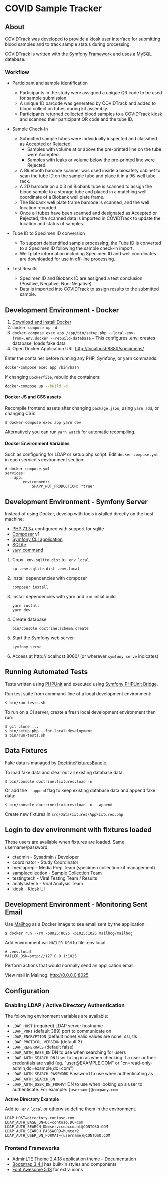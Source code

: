 # COVID Sample Tracker

## About

COVIDTrack was developed to provide a kiosk user interface for submitting blood samples and to track sample status during processing. 

COVIDTrack is written with the [Symfony Framework](https://symfony.com) and uses a MySQL database.

### Workflow

- Participant and sample identification
  - Participants in the study were assigned a unique QR code to be used for sample submission.
  - A unique 1D barcode was generated by COVIDTrack and added to blood collection tubes during kit assembly.
  - Participants returned collected blood samples to a COVIDTrack kiosk and scanned their participant QR code and the tube ID.

- Sample Check-In
  - Submitted sample tubes were individually inspected and classified as Accepted or Rejected.
    - Samples with volume at or above the pre-printed line on the tube were Accepted.
    - Samples with leaks or volume below the pre-printed line were Rejected.
  - A Bluetooth barcode scanner was used inside a biosafety cabinet to scan the tube ID on the sample tube and place it in a 96-well tube rack.
  - A 2D barcode on a 0.3 ml Biobank tube is scanned to assign the blood sample to a storage tube and placed in a matching well coordinate of a Biobank well plate frame.
  - The Biobank well plate frame barcode is scanned, and the well location recorded.
  - Once all tubes have been scanned and designated as Accepted or Rejected, the scanned data is imported in COVIDTrack to update the location and status of samples.
  
- Tube ID to Specimen ID conversion
  - To support deidentified sample processing, the Tube ID is converted to a Specimen ID following the sample check-in import.
  - Well plate information including Specimen ID and well coordinates are downloaded for use in off-line processing.
  
- Test Results
  - Specimen ID and Biobank ID are assigned a test conclusion (Positive, Negative, Non-Negative)
  - Data is imported into COVIDTrack to assign results to the submitted sample.

## Development Environment - Docker

1. [Download and install Docker](https://www.docker.com/)
1. `docker-compose up -d`
1. `docker-compose exec app /app/bin/setup.php --local-env-from=.env.docker --rebuild-database` – This configures .env, creates database, loads fake data
1. Open Docker Application URL <http://localhost:8880/specimens/>

Enter the container before running any PHP, Symfony, or yarn commands:

```bash
docker-compose exec app /bin/bash
``` 

If changing `Dockerfile`, rebuild the containers:

```bash
docker-compose up --build -d
```

#### Docker JS and CSS assets

Recompile frontend assets after changing `package.json`, using `yarn add`, or changing CSS:

    $ docker-compose exec app yarn dev

Alternatively you can run `yarn watch` for automatic recompiling.

#### Docker Environment Variables

Such as configuring for LDAP or setup.php script. Edit `docker-compose.yml` in each service's environment section:

    # docker-compose.yml
    services:
        app:
            environment:
                SFAPP_NOT_PRODUCTION: "true"


## Development Environment - Symfony Server

Instead of using Docker, develop with tools installed directly on the host machine:

 * [PHP 7.1.3+](https://www.php.net/) configured with support for sqlite
 * [Composer](https://getcomposer.org/) v1
 * [Symfony CLI application](https://symfony.com/download)
 * [SQLite](https://www.sqlite.org/download.html)
 * [`yarn` command](https://yarnpkg.com/getting-started/install)

1. Copy `.env.sqlite.dist` to `.env.local`

    `cp .env.sqlite.dist .env.local`

2. Install dependencies with composer

    `composer install`
    
3. Install dependencies with yarn and run initial build

    ```
    yarn install
    yarn dev
    ```
    
4. Create database

	```
    bin/console doctrine:schema:create
    ```
   
5. Start the Symfony web server

    `symfony serve`
    
6. Access at http://localhost:8080/ (or wherever `symfony serve` indicates)

## Running Automated Tests

Tests written using [PHPUnit](https://phpunit.de/) and executed using [Symfony PHPUnit Bridge](https://symfony.com/doc/4.4/testing.html).

Run test suite from command-line of a local development environment:

    $ bin/run-tests.sh

To run on a CI server, create a fresh local development environment then run:

    $ git clone ...
    $ bin/setup.php --for-local-development
    $ bin/run-tests.sh

## Data Fixtures

Fake data is managed by [DoctrineFixturesBundle](https://symfony.com/doc/master/bundles/DoctrineFixturesBundle/index.html).

To load fake data and clear out all existing database data:

    $ bin/console doctrine:fixtures:load -n

Or add the `--append` flag to keep existing database data and append fake data:

    $ bin/console doctrine:fixtures:load -n --append

Create new fixtures in `src/DataFixtures/AppFixtures.php`

## Login to dev environment with fixtures loaded

These users are available when fixtures are loaded. Same username/password:

* ctadmin - Sysadmin / Developer
* coordinator - Study Coordinator
* mediaprep - Media Prep Team (specimen collection kit management)
* samplecollection - Sample Collection Team
* testingtech - Viral Testing Team / Results
* analysistech - Viral Analysis Team
* kiosk - Kiosk UI

## Development Environment - Monitoring Sent Email

Use [Mailhog](https://github.com/mailhog/MailHog) as a Docker image to see email sent by the application:

    $ docker run --rm -p8025:8025 -p1025:1025 mailhog/mailhog

Add environment var `MAILER_DSN` to file .env.local:

    # .env.local
    MAILER_DSN=smtp://127.0.0.1:1025

Perform actions that would normally send an application email.

View mail in Mailhog: <http://0.0.0.0:8025>

## Configuration

### Enabling LDAP / Active Directory Authentication

The following environment variables are available:

* `LDAP_HOST` (required) LDAP server hostname
* `LDAP_PORT` (default 389) port to communicate on
* `LDAP_ENCRYPTION` (default none) Valid values are none, ssl, tls
* `LDAP_PROTOCOL_VERSION` (default 3)
* `LDAP_REFERRALS` (default false)
* `LDAP_AUTH_BASE_DN` DN to use when searching for users
* `LDAP_AUTH_SEARCH_DN` User to log in as when checking if a user or their credentials are valid (eg. "user@EXAMPLE.COM" or "cn=read-only-admin,dc=example,dc=com")
* `LDAP_AUTH_SEARCH_PASSWORD` Password to use when authenticating as `LDAP_AUTH_SEARCH_DN`
* `LDAP_AUTH_USER_DN_FORMAT` DN to use when looking up a user to authenticate. For example: `{username}@company.com`

**Active Directory Example**

Add to `.env.local` or otherwise define them in the environment.

```
LDAP_HOST=directory.contoso.com
LDAP_AUTH_BASE_DN=DC=contoso,DC=com
LDAP_AUTH_SEARCH_DN=serviceaccount@CONTOSO.COM
LDAP_AUTH_SEARCH_PASSWORD=hunter2
LDAP_AUTH_USER_DN_FORMAT={username}@CONTOSO.COM
```

### Frontend Frameworks

* [AdminLTE Theme 2.4.18](https://github.com/ColorlibHQ/AdminLTE) application theme – [Documentation](https://adminlte.io/docs/2.4/installation)
* [Bootstrap 3.4.1](https://getbootstrap.com/docs/3.4/components/) has built-in styles and components
* [Font Awesome 5.13](https://fontawesome.com/icons?d=gallery&m=free) for extra icons
